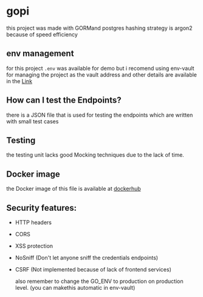 # gopi

this project was made with GORMand postgres
hashing strategy is argon2 because of speed efficiency

## env management
for this project `.env` was available for demo
but i recomend using env-vault for managing the project as the vault address and other details are available in the [Link](https://www.dotenv.org/)

## How can I test the Endpoints?
there is a JSON file that is used for testing the endpoints which are written with small test cases

## Testing
the testing unit lacks good Mocking techniques due to the lack of time.

## Docker image
the Docker image of this file is available at [dockerhub](https://hub.docker.com/repository/docker/jextoid/gauth-gopi/general)

## Security features:
 - HTTP headers
 - CORS
 - XSS protection
 - NoSniff (Don't let anyone sniff the credentials endpoints)
 - CSRF (Not implemented because of lack of frontend services)

   also remember to change the GO_ENV to production on production level. (you can makethis automatic in env-vault)
